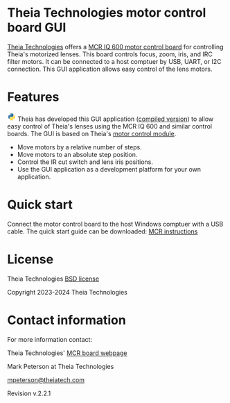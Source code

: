 # Theia Technologies motor control board GUI
[Theia Technologies](https://www.theiatech.com) offers a [MCR IQ 600 motor control board](https://www.theiatech.com/lenses/accessories/mcr/) for controlling Theia's motorized lenses.  This board controls focus, zoom, iris, and IRC filter motors.  It can be connected to a host comptuer by USB, UART, or I2C connection.  This GUI application allows easy control of the lens motors.  

# Features
<img src="https://raw.githubusercontent.com/devicons/devicon/master/icons/python/python-original.svg" alt="python" width="20" height="20"/> Theia has developed this GUI application ([compiled version](https://theiatech.com/MCR-IQ-GUI)) to allow easy control of Theia's lenses using the MCR IQ 600 and similar control boards.  The GUI is based on Theia's [motor control module](https://github.com/cliquot22/TheiaMCR).   

- Move motors by a relative number of steps. 
- Move motors to an absolute step position. 
- Control the IR cut switch and lens iris positions. 
- Use the GUI application as a development platform for your own application.  

# Quick start
Connect the motor control board to the host Windows comptuer with a USB cable.  The quick start guide can be downloaded: [MCR instructions](https://theiatech.com/MCR-Setup)

# License
Theia Technologies [BSD license](https://theiatech.com/Theia_BSD)  

Copyright 2023-2024 Theia Technologies

# Contact information
For more information contact: 

Theia Technologies' [MCR board webpage](https://www.theiatech.com/lenses/accessories/mcr/) 

Mark Peterson at Theia Technologies

[mpeterson@theiatech.com](mailto://mpeterson@theiatech.com)

Revision
v.2.2.1